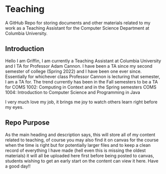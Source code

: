# Teaching
A GitHub Repo for storing documents and other materials related to my work as a Teaching Assistant for the Computer Science Department at Columbia University.

## Introduction
Hello I am Griffin, I am currently a Teaching Assistant at Columbia University and I TA for Professor Adam Cannon. I have been a TA since my second semester of college (Spring 2022) and I have been one ever since. Essentially for whichever class Professor Cannon is lecturing that semester, I am a TA for. The trend currently has been in the Fall semesters to be a TA for COMS 1002: Computing in Context and in the Spring semesters COMS 1004: Introduction to Computer Science and Programming in Java

I very much love my job, it brings me joy to watch others learn right before my eyes.

## Repo Purpose
As the main heading and description says, this will store all of my content related to teaching, of course you may also find it on canvas for the course when the time is right but for potentially larger files and to keep a clean record of everything I have made (hell even this is missing the oldest materials) it will all be uploaded here first before being posted to canvas, students wishing to get an early start on the content can view it here. Have a good day!!
